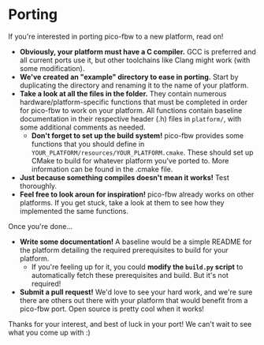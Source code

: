 # Porting

If you're interested in porting pico-fbw to a new platform, read on!

- **Obviously, your platform must have a C compiler.**
GCC is preferred and all current ports use it, but other toolchains like Clang might work (with some modification).
- **We've created an "example" directory to ease in porting.**
Start by duplicating the directory and renaming it to the name of your platform.
- **Take a look at all the files in the folder.**
They contain numerous hardware/platform-specific functions that must be completed in order for pico-fbw to work on your platform.
All functions contain baseline documentation in their respective header (.h) files in `platform/`, with some additional comments as needed.
  - **Don't forget to set up the build system!** pico-fbw provides some functions that you should define in `YOUR_PLATFORM/resources/YOUR_PLATFORM.cmake`.
  These should set up CMake to build for whatever platform you've ported to. More information can be found in the .cmake file.
- **Just because something compiles doesn't mean it works!** Test thoroughly.
- **Feel free to look aroun for inspiration!** pico-fbw already works on other platforms.
If you get stuck, take a look at them to see how they implemented the same functions.

Once you're done...

- **Write some documentation!** A baseline would be a simple README for the platform detailing the required prerequisites to build for your platform.
  - If you're feeling up for it, you could **modify the `build.py` script** to automatically fetch these prerequisites and build.
  But it's not required!
- **Submit a pull request!** We'd love to see your hard work, and we're sure there are others out there with your platform that would benefit from a pico-fbw port.
Open source is pretty cool when it works!

Thanks for your interest, and best of luck in your port! We can't wait to see what you come up with :)
